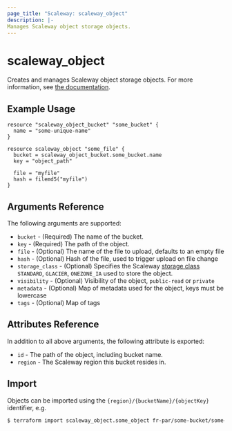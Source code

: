 ```yaml
---
page_title: "Scaleway: scaleway_object"
description: |-
Manages Scaleway object storage objects.
---
```


# scaleway_object

Creates and manages Scaleway object storage objects.
For more information, see [the documentation](https://www.scaleway.com/en/docs/object-storage-feature/).

## Example Usage

```hcl
resource "scaleway_object_bucket" "some_bucket" {
  name = "some-unique-name"
}

resource scaleway_object "some_file" {
  bucket = scaleway_object_bucket.some_bucket.name
  key = "object_path"
  
  file = "myfile"
  hash = filemd5("myfile")
}
```

## Arguments Reference


The following arguments are supported:

* `bucket` - (Required) The name of the bucket.
* `key` - (Required) The path of the object.
* `file` - (Optional) The name of the file to upload, defaults to an empty file
* `hash` - (Optional) Hash of the file, used to trigger upload on file change
* `storage_class` - (Optional) Specifies the Scaleway [storage class](https://www.scaleway.com/en/docs/storage/object/concepts/#storage-class) `STANDARD`, `GLACIER`, `ONEZONE_IA` used to store the object.
* `visibility` - (Optional) Visibility of the object, `public-read` or `private`
* `metadata` - (Optional) Map of metadata used for the object, keys must be lowercase
* `tags` - (Optional) Map of tags

## Attributes Reference

In addition to all above arguments, the following attribute is exported:

* `id` - The path of the object, including bucket name.
* `region` - The Scaleway region this bucket resides in.

## Import

Objects can be imported using the `{region}/{bucketName}/{objectKey}` identifier, e.g.

```bash
$ terraform import scaleway_object.some_object fr-par/some-bucket/some-file
```
